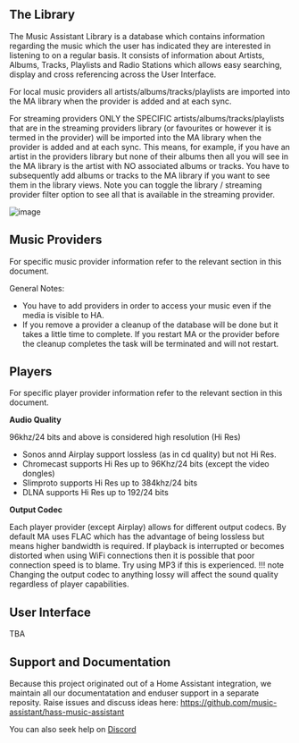 ## The Library

The Music Assistant Library is a database which contains information regarding the music which the user has indicated they are interested in listening to on a regular basis. It consists of information about Artists, Albums, Tracks, Playlists and Radio Stations which allows easy searching, display and cross referencing across the User Interface.

For local music providers all artists/albums/tracks/playlists are imported into the MA library when the provider is added and at each sync.

For streaming providers ONLY the SPECIFIC artists/albums/tracks/playlists that are in the streaming providers library (or favourites or however it is termed in the provider) will be imported into the MA library when the provider is added and at each sync. This means, for example, if you have an artist in the providers library but none of their albums then all you will see in the MA library is the artist with NO associated albums or tracks. You have to subsequently add albums or tracks to the MA library if you want to see them in the library views. Note you can toggle the library / streaming provider filter option to see all that is available in the streaming provider.

![image](https://github.com/music-assistant/hass-music-assistant/assets/19848947/eac76ff8-8789-4c6f-9c7d-59b0a18f9952)

## Music Providers

For specific music provider information refer to the relevant section in this document.

General Notes:

- You have to add providers in order to access your music even if the media is visible to HA.
- If you remove a provider a cleanup of the database will be done but it takes a little time to complete. If you restart MA or the provider before the cleanup completes the task will be terminated and will not restart.

## Players

For specific player provider information refer to the relevant section in this document.

**Audio Quality**

96khz/24 bits and above is considered high resolution (Hi Res)

- Sonos annd Airplay support lossless (as in cd quality) but not Hi Res.
- Chromecast supports Hi Res up to 96Khz/24 bits (except the video dongles)
- Slimproto supports Hi Res up to 384khz/24 bits
- DLNA supports Hi Res up to 192/24 bits

**Output Codec**

Each player provider (except Airplay) allows for different output codecs. By default MA uses FLAC which has the advantage of being lossless but means higher bandwidth is required. If playback is interrupted or becomes distorted when using WiFi connections then it is possible that poor connection speed is to blame. Try using MP3 if this is experienced.
!!! note
    Changing the output codec to anything lossy will affect the sound quality regardless of player capabilities.



## User Interface

TBA

## Support and Documentation

Because this project originated out of a Home Assistant integration, we maintain all our documentatation and enduser support in a separate reposity. Raise issues and discuss ideas here:
https://github.com/music-assistant/hass-music-assistant

You can also seek help on [Discord](https://discord.gg/kaVm8hGpne)


[repository-badge]: https://img.shields.io/badge/Add%20repository%20to%20my-Home%20Assistant-41BDF5?logo=home-assistant&style=for-the-badge
[repository-url]: https://my.home-assistant.io/redirect/supervisor_add_addon_repository/?repository_url=https%3A%2F%2Fgithub.com%2Fmusic-assistant%2Fhome-assistant-addon
